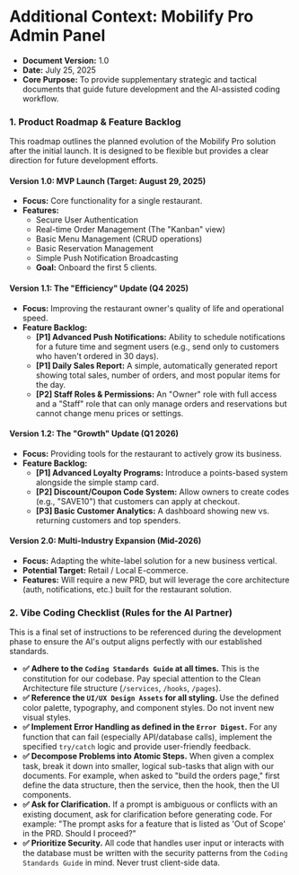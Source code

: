 # **Additional Context: Mobilify Pro Admin Panel**

- **Document Version:** 1.0
- **Date:** July 25, 2025
- **Core Purpose:** To provide supplementary strategic and tactical documents that guide future development and the AI-assisted coding workflow.

### **1\. Product Roadmap & Feature Backlog**

This roadmap outlines the planned evolution of the Mobilify Pro solution after the initial launch. It is designed to be flexible but provides a clear direction for future development efforts.

#### **Version 1.0: MVP Launch (Target: August 29, 2025\)**

- **Focus:** Core functionality for a single restaurant.
- **Features:**
  - Secure User Authentication
  - Real-time Order Management (The "Kanban" view)
  - Basic Menu Management (CRUD operations)
  - Basic Reservation Management
  - Simple Push Notification Broadcasting
  - **Goal:** Onboard the first 5 clients.

#### **Version 1.1: The "Efficiency" Update (Q4 2025\)**

- **Focus:** Improving the restaurant owner's quality of life and operational speed.
- **Feature Backlog:**
  - **\[P1\] Advanced Push Notifications:** Ability to schedule notifications for a future time and segment users (e.g., send only to customers who haven't ordered in 30 days).
  - **\[P1\] Daily Sales Report:** A simple, automatically generated report showing total sales, number of orders, and most popular items for the day.
  - **\[P2\] Staff Roles & Permissions:** An "Owner" role with full access and a "Staff" role that can only manage orders and reservations but cannot change menu prices or settings.

#### **Version 1.2: The "Growth" Update (Q1 2026\)**

- **Focus:** Providing tools for the restaurant to actively grow its business.
- **Feature Backlog:**
  - **\[P1\] Advanced Loyalty Programs:** Introduce a points-based system alongside the simple stamp card.
  - **\[P2\] Discount/Coupon Code System:** Allow owners to create codes (e.g., "SAVE10") that customers can apply at checkout.
  - **\[P3\] Basic Customer Analytics:** A dashboard showing new vs. returning customers and top spenders.

#### **Version 2.0: Multi-Industry Expansion (Mid-2026)**

- **Focus:** Adapting the white-label solution for a new business vertical.
- **Potential Target:** Retail / Local E-commerce.
- **Features:** Will require a new PRD, but will leverage the core architecture (auth, notifications, etc.) built for the restaurant solution.

### **2\. Vibe Coding Checklist (Rules for the AI Partner)**

This is a final set of instructions to be referenced during the development phase to ensure the AI's output aligns perfectly with our established standards.

- **✅ Adhere to the `Coding Standards Guide` at all times.** This is the constitution for our codebase. Pay special attention to the Clean Architecture file structure (`/services`, `/hooks`, `/pages`).
- **✅ Reference the `UI/UX Design Assets` for all styling.** Use the defined color palette, typography, and component styles. Do not invent new visual styles.
- **✅ Implement Error Handling as defined in the `Error Digest`.** For any function that can fail (especially API/database calls), implement the specified `try/catch` logic and provide user-friendly feedback.
- **✅ Decompose Problems into Atomic Steps.** When given a complex task, break it down into smaller, logical sub-tasks that align with our documents. For example, when asked to "build the orders page," first define the data structure, then the service, then the hook, then the UI components.
- **✅ Ask for Clarification.** If a prompt is ambiguous or conflicts with an existing document, ask for clarification before generating code. For example: "The prompt asks for a feature that is listed as 'Out of Scope' in the PRD. Should I proceed?"
- **✅ Prioritize Security.** All code that handles user input or interacts with the database must be written with the security patterns from the `Coding Standards Guide` in mind. Never trust client-side data.
